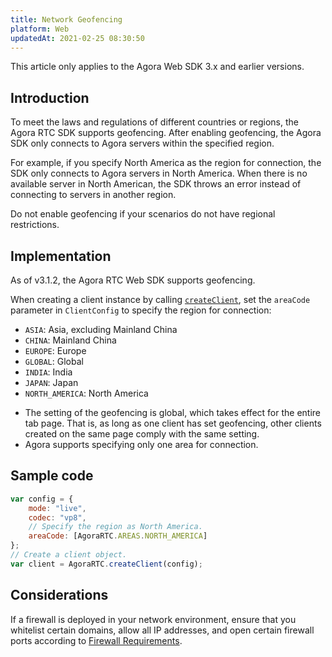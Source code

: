 ```yaml
---
title: Network Geofencing
platform: Web
updatedAt: 2021-02-25 08:30:50
---
```

<div class="alert note">This article only applies to the Agora Web SDK 3.x and earlier versions.</div>

## Introduction

To meet the laws and regulations of different countries or regions, the Agora RTC SDK supports geofencing. After enabling geofencing, the Agora SDK only connects to Agora servers within the specified region.

For example, if you specify North America as the region for connection, the SDK only connects to Agora servers in North America. When there is no available server in North American, the SDK throws an error instead of connecting to servers in another region.

<div class="alert note">Do not enable geofencing if your scenarios do not have regional restrictions.</div>

## Implementation

As of v3.1.2, the Agora RTC Web SDK supports geofencing. 

When creating a client instance by calling [`createClient`](./API%20Reference/web/v3.3.1/globals.html#createclient), set the `areaCode` parameter in `ClientConfig` to specify the region for connection:

- `ASIA`: Asia, excluding Mainland China
- `CHINA`: Mainland China
- `EUROPE`: Europe
- `GLOBAL`: Global
- `INDIA`: India
- `JAPAN`: Japan
- `NORTH_AMERICA`: North America

<div class="alert note">
	<ul>
		<li>The setting of the geofencing is global, which takes effect for the entire tab page. That is, as long as one client has set geofencing, other clients created on the same page comply with the same setting.</li>
		<li>Agora supports specifying only one area for connection.</li>
		</ul>
	</div>

## Sample code

```javascript
var config = {
    mode: "live",
    codec: "vp8",
    // Specify the region as North America.
    areaCode: [AgoraRTC.AREAS.NORTH_AMERICA]
};
// Create a client object.
var client = AgoraRTC.createClient(config);
```

## Considerations

If a firewall is deployed in your network environment, ensure that you whitelist certain domains, allow all IP addresses, and open certain firewall ports according to [Firewall Requirements](firewall).